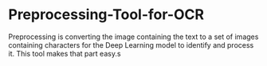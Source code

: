 # Preprocessing-Tool-for-OCR
Preprocessing is converting the image containing the text to a set of images containing characters for the Deep Learning model to identify and process it. This tool makes that part easy.s
